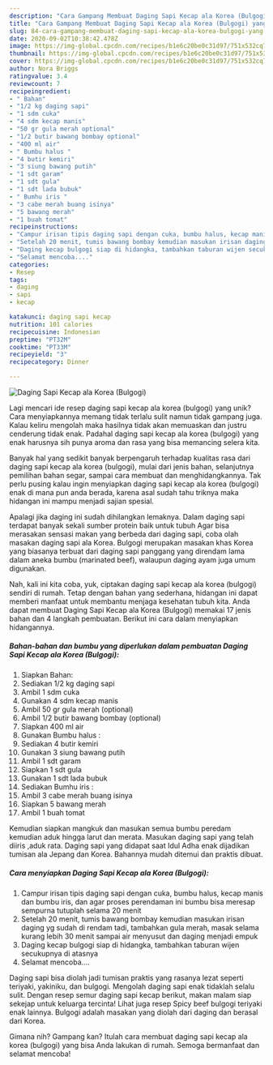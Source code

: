 ```yaml
---
description: "Cara Gampang Membuat Daging Sapi Kecap ala Korea (Bulgogi) yang Bisa Manjain Lidah"
title: "Cara Gampang Membuat Daging Sapi Kecap ala Korea (Bulgogi) yang Bisa Manjain Lidah"
slug: 84-cara-gampang-membuat-daging-sapi-kecap-ala-korea-bulgogi-yang-bisa-manjain-lidah
date: 2020-09-02T10:38:42.478Z
image: https://img-global.cpcdn.com/recipes/b1e6c20be0c31d97/751x532cq70/daging-sapi-kecap-ala-korea-bulgogi-foto-resep-utama.jpg
thumbnail: https://img-global.cpcdn.com/recipes/b1e6c20be0c31d97/751x532cq70/daging-sapi-kecap-ala-korea-bulgogi-foto-resep-utama.jpg
cover: https://img-global.cpcdn.com/recipes/b1e6c20be0c31d97/751x532cq70/daging-sapi-kecap-ala-korea-bulgogi-foto-resep-utama.jpg
author: Nora Briggs
ratingvalue: 3.4
reviewcount: 7
recipeingredient:
- " Bahan"
- "1/2 kg daging sapi"
- "1 sdm cuka"
- "4 sdm kecap manis"
- "50 gr gula merah optional"
- "1/2 butir bawang bombay optional"
- "400 ml air"
- " Bumbu halus "
- "4 butir kemiri"
- "3 siung bawang putih"
- "1 sdt garam"
- "1 sdt gula"
- "1 sdt lada bubuk"
- " Bumhu iris "
- "3 cabe merah buang isinya"
- "5 bawang merah"
- "1 buah tomat"
recipeinstructions:
- "Campur irisan tipis daging sapi dengan cuka, bumbu halus, kecap manis dan bumbu iris, dan agar proses perendaman ini bumbu bisa meresap sempurna tutuplah selama 20 menit"
- "Setelah 20 menit, tumis bawang bombay kemudian masukan irisan daging yg sudah di rendam tadi, tambahkan gula merah, masak selama kurang lebih 30 menit sampai air menyusut dan daging menjadi empuk"
- "Daging kecap bulgogi siap di hidangka, tambahkan taburan wijen secukupnya di atasnya"
- "Selamat mencoba...."
categories:
- Resep
tags:
- daging
- sapi
- kecap

katakunci: daging sapi kecap 
nutrition: 101 calories
recipecuisine: Indonesian
preptime: "PT32M"
cooktime: "PT33M"
recipeyield: "3"
recipecategory: Dinner

---
```



![Daging Sapi Kecap ala Korea (Bulgogi)](https://img-global.cpcdn.com/recipes/b1e6c20be0c31d97/751x532cq70/daging-sapi-kecap-ala-korea-bulgogi-foto-resep-utama.jpg)

Lagi mencari ide resep daging sapi kecap ala korea (bulgogi) yang unik? Cara menyiapkannya memang tidak terlalu sulit namun tidak gampang juga. Kalau keliru mengolah maka hasilnya tidak akan memuaskan dan justru cenderung tidak enak. Padahal daging sapi kecap ala korea (bulgogi) yang enak harusnya sih punya aroma dan rasa yang bisa memancing selera kita.

Banyak hal yang sedikit banyak berpengaruh terhadap kualitas rasa dari daging sapi kecap ala korea (bulgogi), mulai dari jenis bahan, selanjutnya pemilihan bahan segar, sampai cara membuat dan menghidangkannya. Tak perlu pusing kalau ingin menyiapkan daging sapi kecap ala korea (bulgogi) enak di mana pun anda berada, karena asal sudah tahu triknya maka hidangan ini mampu menjadi sajian spesial.

Apalagi jika daging ini sudah dihilangkan lemaknya. Dalam daging sapi terdapat banyak sekali sumber protein baik untuk tubuh Agar bisa merasakan sensasi makan yang berbeda dari daging sapi, coba olah masakan daging sapi ala Korea. Bulgogi merupakan masakan khas Korea yang biasanya terbuat dari daging sapi panggang yang direndam lama dalam aneka bumbu (marinated beef), walaupun daging ayam juga umum digunakan.


Nah, kali ini kita coba, yuk, ciptakan daging sapi kecap ala korea (bulgogi) sendiri di rumah. Tetap dengan bahan yang sederhana, hidangan ini dapat memberi manfaat untuk membantu menjaga kesehatan tubuh kita. Anda dapat membuat Daging Sapi Kecap ala Korea (Bulgogi) memakai 17 jenis bahan dan 4 langkah pembuatan. Berikut ini cara dalam menyiapkan hidangannya.

<!--inarticleads1-->

##### Bahan-bahan dan bumbu yang diperlukan dalam pembuatan Daging Sapi Kecap ala Korea (Bulgogi):

1. Siapkan  Bahan:
1. Sediakan 1/2 kg daging sapi
1. Ambil 1 sdm cuka
1. Gunakan 4 sdm kecap manis
1. Ambil 50 gr gula merah (optional)
1. Ambil 1/2 butir bawang bombay (optional)
1. Siapkan 400 ml air
1. Gunakan  Bumbu halus :
1. Sediakan 4 butir kemiri
1. Gunakan 3 siung bawang putih
1. Ambil 1 sdt garam
1. Siapkan 1 sdt gula
1. Gunakan 1 sdt lada bubuk
1. Sediakan  Bumhu iris :
1. Ambil 3 cabe merah buang isinya
1. Siapkan 5 bawang merah
1. Ambil 1 buah tomat


Kemudian siapkan mangkuk dan masukan semua bumbu peredam kemudian aduk hingga larut dan merata. Masukan daging sapi yang telah diiris ,aduk rata. Daging sapi yang didapat saat Idul Adha enak dijadikan tumisan ala Jepang dan Korea. Bahannya mudah ditemui dan praktis dibuat. 

<!--inarticleads2-->

##### Cara menyiapkan Daging Sapi Kecap ala Korea (Bulgogi):

1. Campur irisan tipis daging sapi dengan cuka, bumbu halus, kecap manis dan bumbu iris, dan agar proses perendaman ini bumbu bisa meresap sempurna tutuplah selama 20 menit
1. Setelah 20 menit, tumis bawang bombay kemudian masukan irisan daging yg sudah di rendam tadi, tambahkan gula merah, masak selama kurang lebih 30 menit sampai air menyusut dan daging menjadi empuk
1. Daging kecap bulgogi siap di hidangka, tambahkan taburan wijen secukupnya di atasnya
1. Selamat mencoba....


Daging sapi bisa diolah jadi tumisan praktis yang rasanya lezat seperti teriyaki, yakiniku, dan bulgogi. Mengolah daging sapi enak tidaklah selalu sulit. Dengan resep semur daging sapi kecap berikut, makan malam siap sekejap untuk keluarga tercinta! Lihat juga resep Spicy beef bulgogi teriyaki enak lainnya. Bulgogi adalah masakan yang diolah dari daging dan berasal dari Korea. 

Gimana nih? Gampang kan? Itulah cara membuat daging sapi kecap ala korea (bulgogi) yang bisa Anda lakukan di rumah. Semoga bermanfaat dan selamat mencoba!
